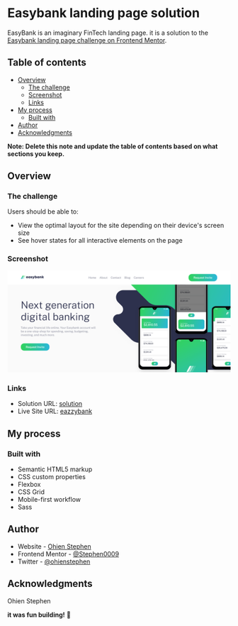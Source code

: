 # Easybank landing page solution

EasyBank is an imaginary FinTech landing page. it is a solution to the [Easybank landing page challenge on Frontend Mentor](https://www.frontendmentor.io/challenges/easybank-landing-page-WaUhkoDN).

## Table of contents

- [Overview](#overview)
  - [The challenge](#the-challenge)
  - [Screenshot](#screenshot)
  - [Links](#links)
- [My process](#my-process)
  - [Built with](#built-with)
- [Author](#author)
- [Acknowledgments](#acknowledgments)

**Note: Delete this note and update the table of contents based on what sections you keep.**

## Overview

### The challenge

Users should be able to:

- View the optimal layout for the site depending on their device's screen size
- See hover states for all interactive elements on the page

### Screenshot

![](./screenshot.png)


### Links

- Solution URL: [solution](https://www.frontendmentor.io/solutions/easybank-landing-page-96pVcBHh_)
- Live Site URL: [eazzybank](https://eazzybank.netlify.app/)

## My process

### Built with

- Semantic HTML5 markup
- CSS custom properties
- Flexbox
- CSS Grid
- Mobile-first workflow
- Sass


## Author

- Website - [Ohien Stephen](https://https://ohienstephen.github.io)
- Frontend Mentor - [@Stephen0009](https://www.frontendmentor.io/profile/Stephen0009)
- Twitter - [@ohienstephen](https://www.twitter.com/ohienstephen)


## Acknowledgments

Ohien Stephen

**it was fun building!** 🚀
